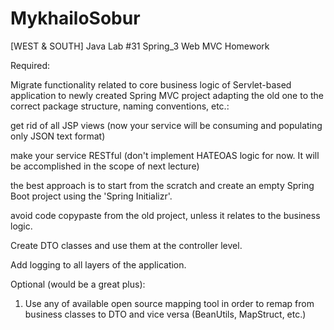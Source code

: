 # MykhailoSobur
[WEST &amp; SOUTH] Java Lab #31
                                                                      Spring_3 Web MVC Homework 

 

Required: 

Migrate functionality related to core business logic of Servlet-based application to newly created Spring MVC project adapting the old one to the correct package structure, naming conventions, etc.: 

get rid of all JSP views (now your service will be consuming and populating only JSON text format) 

make your service RESTful (don't implement HATEOAS logic for now. It will be accomplished in the scope of next lecture) 

the best approach is to start from the scratch and create an empty Spring Boot project using the 'Spring Initializr'. 

avoid code copypaste from the old project, unless it relates to the business logic. 

Create DTO classes and use them at the controller level. 

Add logging to all layers of the application. 

 

Optional (would be a great plus): 

1. Use any of available open source mapping tool in order to remap from business classes to DTO and vice versa (BeanUtils, MapStruct, etc.) 
